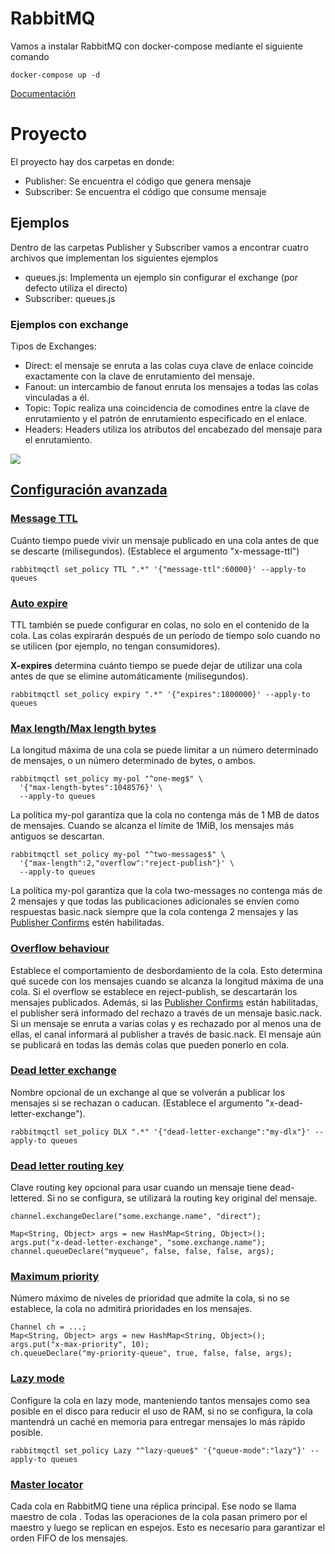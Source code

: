 # RabbitMQ
Vamos a instalar RabbitMQ con docker-compose mediante el siguiente comando
````
docker-compose up -d
````
[Documentación](https://www.cloudamqp.com/blog/2015-05-18-part1-rabbitmq-for-beginners-what-is-rabbitmq.html)

# Proyecto 
El proyecto hay dos carpetas en donde:
- Publisher: Se encuentra el código que genera mensaje
- Subscriber: Se encuentra el código que consume mensaje
## Ejemplos
Dentro de las carpetas Publisher y Subscriber vamos a encontrar cuatro archivos que implementan los siguientes ejemplos
- queues.js: Implementa un ejemplo sin configurar el exchange (por defecto utiliza el directo)
- Subscriber: queues.js
### Ejemplos con exchange
Tipos de Exchanges:
- Direct: el mensaje se enruta a las colas cuya clave de enlace coincide exactamente con la clave de enrutamiento del mensaje. 
- Fanout: un intercambio de fanout enruta los mensajes a todas las colas vinculadas a él.
- Topic: Topic realiza una coincidencia de comodines entre la clave de enrutamiento y el patrón de enrutamiento especificado en el enlace.
- Headers: Headers utiliza los atributos del encabezado del mensaje para el enrutamiento.

![](https://www.cloudamqp.com/img/blog/exchanges-topic-fanout-direct.png)

## [Configuración  avanzada](https://www.rabbitmq.com/queues.html#optional-arguments)
### [Message TTL](https://www.rabbitmq.com/ttl.html#per-queue-message-ttl)
Cuánto tiempo puede vivir un mensaje publicado en una cola antes de que se descarte (milisegundos). (Establece el argumento "x-message-ttl")
````
rabbitmqctl set_policy TTL ".*" '{"message-ttl":60000}' --apply-to queues
````
### [Auto expire](https://www.rabbitmq.com/ttl.html#queue-ttl)
TTL también se puede configurar en colas, no solo en el contenido de la cola. Las colas expirarán después de un período de tiempo solo cuando no se utilicen (por ejemplo, no tengan consumidores). 

**X-expires** determina cuánto tiempo se puede dejar de utilizar una cola antes de que se elimine automáticamente (milisegundos).
````
rabbitmqctl set_policy expiry ".*" '{"expires":1800000}' --apply-to queues
````
### [Max length/Max length bytes](https://www.rabbitmq.com/maxlength.html)
La longitud máxima de una cola se puede limitar a un número determinado de mensajes, o un número determinado de bytes, o ambos.
````
rabbitmqctl set_policy my-pol "^one-meg$" \
  '{"max-length-bytes":1048576}' \
  --apply-to queues
````
La política my-pol garantiza que la cola no contenga más de 1 MB de datos de mensajes. Cuando se alcanza el límite de 1MiB, los mensajes más antiguos se descartan.
````	
rabbitmqctl set_policy my-pol "^two-messages$" \
  '{"max-length":2,"overflow":"reject-publish"}' \
  --apply-to queues
````  
La política my-pol garantiza que la cola two-messages no contenga más de 2 mensajes y que todas las publicaciones adicionales se envíen como respuestas basic.nack siempre que la cola contenga 2 mensajes y las  [Publisher Confirms](https://www.rabbitmq.com/confirms.html#publisher-confirms) estén habilitadas.

### [Overflow behaviour](https://www.rabbitmq.com/maxlength.html#overflow-behaviour)
Establece el comportamiento de desbordamiento de la cola. Esto determina qué sucede con los mensajes cuando se alcanza la longitud máxima de una cola. Si el overflow se establece en reject-publish, se descartarán los mensajes publicados. Además, si las [Publisher Confirms](https://www.rabbitmq.com/confirms.html#publisher-confirms) están habilitadas, el publisher será informado del rechazo a través de un mensaje basic.nack. Si un mensaje se enruta a varias colas y es rechazado por al menos una de ellas, el canal informará al publisher a través de basic.nack. El mensaje aún se publicará en todas las demás colas que pueden ponerlo en cola.
### [Dead letter exchange](https://www.rabbitmq.com/dlx.html)
Nombre opcional de un exchange al que se volverán a publicar los mensajes si se rechazan o caducan. (Establece el argumento "x-dead-letter-exchange").
````
rabbitmqctl set_policy DLX ".*" '{"dead-letter-exchange":"my-dlx"}' --apply-to queues
````
### [Dead letter routing key]( https://www.rabbitmq.com/dlx.html)
Clave routing key opcional para usar cuando un mensaje tiene dead-lettered. Si no se configura, se utilizará la routing key original del mensaje.
````
channel.exchangeDeclare("some.exchange.name", "direct");

Map<String, Object> args = new HashMap<String, Object>();
args.put("x-dead-letter-exchange", "some.exchange.name");
channel.queueDeclare("myqueue", false, false, false, args);
````
### [Maximum priority](https://www.rabbitmq.com/priority.html)
Número máximo de niveles de prioridad que admite la cola, si no se establece, la cola no admitirá prioridades en los mensajes.
````
Channel ch = ...;
Map<String, Object> args = new HashMap<String, Object>();
args.put("x-max-priority", 10);
ch.queueDeclare("my-priority-queue", true, false, false, args);
````
### [Lazy mode](https://www.rabbitmq.com/lazy-queues.html)
Configure la cola en lazy mode, manteniendo tantos mensajes como sea posible en el disco para reducir el uso de RAM, si no se configura, la cola mantendrá un caché en memoria para entregar mensajes lo más rápido posible.
````
rabbitmqctl set_policy Lazy "^lazy-queue$" '{"queue-mode":"lazy"}' --apply-to queues
````
### [Master locator]( https://www.rabbitmq.com/ha.html#queue-master-location)
Cada cola en RabbitMQ tiene una réplica principal. Ese nodo se llama maestro de cola . Todas las operaciones de la cola pasan primero por el maestro y luego se replican en espejos. Esto es necesario para garantizar el orden FIFO de los mensajes.
